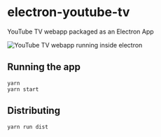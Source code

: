 # electron-youtube-tv
YouTube TV webapp packaged as an Electron App

![YouTube TV webapp running inside electron](http://i.imgur.com/9CUP8EL.jpg)

## Running the app
```
yarn
yarn start
```

## Distributing
```
yarn run dist
```
